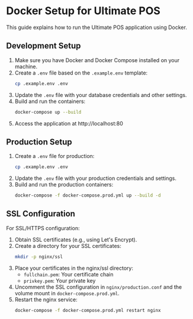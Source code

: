 # Docker Setup for Ultimate POS

This guide explains how to run the Ultimate POS application using Docker.

## Development Setup

1. Make sure you have Docker and Docker Compose installed on your machine.
2. Create a `.env` file based on the `.example.env` template:
   ```bash
   cp .example.env .env
   ```
3. Update the `.env` file with your database credentials and other settings.
4. Build and run the containers:
   ```bash
   docker-compose up --build
   ```
5. Access the application at http://localhost:80

## Production Setup

1. Create a `.env` file for production:
   ```bash
   cp .example.env .env
   ```
2. Update the `.env` file with your production credentials and settings.
3. Build and run the production containers:
   ```bash
   docker-compose -f docker-compose.prod.yml up --build -d
   ```

## SSL Configuration

For SSL/HTTPS configuration:

1. Obtain SSL certificates (e.g., using Let's Encrypt).
2. Create a directory for your SSL certificates:
   ```bash
   mkdir -p nginx/ssl
   ```
3. Place your certificates in the nginx/ssl directory:
   - `fullchain.pem`: Your certificate chain
   - `privkey.pem`: Your private key
4. Uncomment the SSL configuration in `nginx/production.conf` and the volume mount in `docker-compose.prod.yml`.
5. Restart the nginx service:
   ```bash
   docker-compose -f docker-compose.prod.yml restart nginx
   ```
